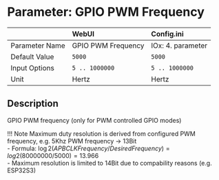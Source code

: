 # Parameter: GPIO PWM Frequency

|                   | WebUI               | Config.ini
|:---               |:---                 |:----
| Parameter Name    | GPIO PWM Frequency  | IOx: 4. parameter
| Default Value     | `5000`              | `5000`
| Input Options     | `5 .. 1000000`      | `5 .. 1000000`
| Unit              | Hertz               | Hertz



## Description

GPIO PWM frequency (only for PWM controlled GPIO modes)


!!! Note
    Maximum duty resolution is derived from configured PWM frequency, e.g. 5Khz PWM frequency -> 13Bit<br>
    - Formula: $\log2(APBCLK Frequency / Desired Frequency) = log2(80000000 / 5000) = 13.966$<br>
    - Maximum resolution is limited to 14Bit due to compability reasons (e.g. ESP32S3)
